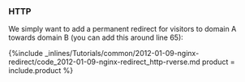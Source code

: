 <!--  usedin: [ _legacy_docker/Tutorials/2012-01-09-nginx-redirect.md, _maestro/Tutorials/2012-01-09-nginx-redirect.md, _node/tutorials/2012-01-09-nginx-redirect.md, _rails/Tutorials/2012-01-09-nginx-redirect.md] -->


### HTTP
We simply want to add a permanent redirect for visitors to domain A towards domain B (you can add this around line 65):



{%include _inlines/Tutorials/common/2012-01-09-nginx-redirect/code_2012-01-09-nginx-redirect_http-rverse.md  product = include.product %}





